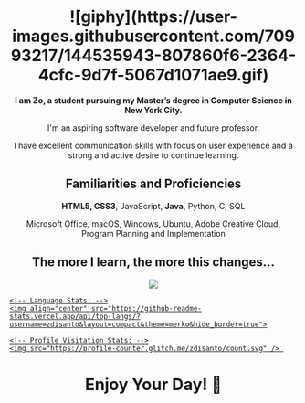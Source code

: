 <h1 align="center">
  <!-- Obi-Wan Kenobi gif: -->
  ![giphy](https://user-images.githubusercontent.com/70993217/144535943-807860f6-2364-4cfc-9d7f-5067d1071ae9.gif)
</h1>

<p align="center"><strong>I am Zo, a student pursuing my Master’s degree in Computer Science in New York City.</strong><p>

<p align="center">I'm an aspiring software developer and future professor.</p>
<p align="center">I have excellent communication skills with focus on user experience and a strong and active desire to continue learning.</p>

<h2 align="center">Familiarities and Proficiencies</h2>

<p align="center"><strong>HTML5, CSS3</strong>, JavaScript, <strong>Java</strong>, Python, C, SQL</p> 
<p align="center">Microsoft Office, macOS, Windows, Ubuntu, Adobe Creative Cloud, Program Planning and Implementation</p> 

<h2 align="center">The more I learn, the more this changes...</h2>

<p align="center">
  <a href="https://github.com/anuraghazra/github-readme-stats">
    <!-- Overall Stats: -->
    <img align="center" src="https://github-readme-stats.vercel.app/api?username=zdisanto&hide=stars,issues&count_private=true&show_icons=true&theme=merko&hide_border=true">
    
    <!-- Language Stats: -->
    <img align="center" src="https://github-readme-stats.vercel.app/api/top-langs/?username=zdisanto&layout=compact&theme=merko&hide_border=true">
    
    <!-- Profile Visitation Stats: -->
    <img src="https://profile-counter.glitch.me/zdisanto/count.svg" /> 
  </a>
</p>

<h1 align="center">Enjoy Your Day! 👋</h1>
